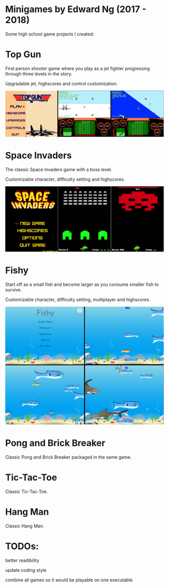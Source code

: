 # Minigames by Edward Ng (2017 - 2018)

Some high school game projects I created:

# Top Gun
 First person shooter game where you play as a jet fighter progressing through three levels in the story.
 
 Upgradable jet, highscores and control customization.
 
 ![](preview/topgun_preview.jpg)

# Space Invaders
 The classic Space Invaders game with a boss level.
 
 Customizable character, difficulty setting and highscores.
 
 ![](preview/space_invaders_preview.jpg)
 
# Fishy
 Start off as a small fish and become larger as you consume smaller fish to survive.
 
 Customizable character, difficulty setting, multiplayer and highscores.
 
 ![](preview/fishy_preview.jpg)
 
# Pong and Brick Breaker
 Classic Pong and Brick Breaker packaged in the same game.
 
# Tic-Tac-Toe
 Classic Tic-Tac-Toe.
 
# Hang Man
 Classic Hang Man.
 
 
 # TODOs:
 
 better readibility
 
 update coding style
 
 combine all games so it would be playable on one executable
